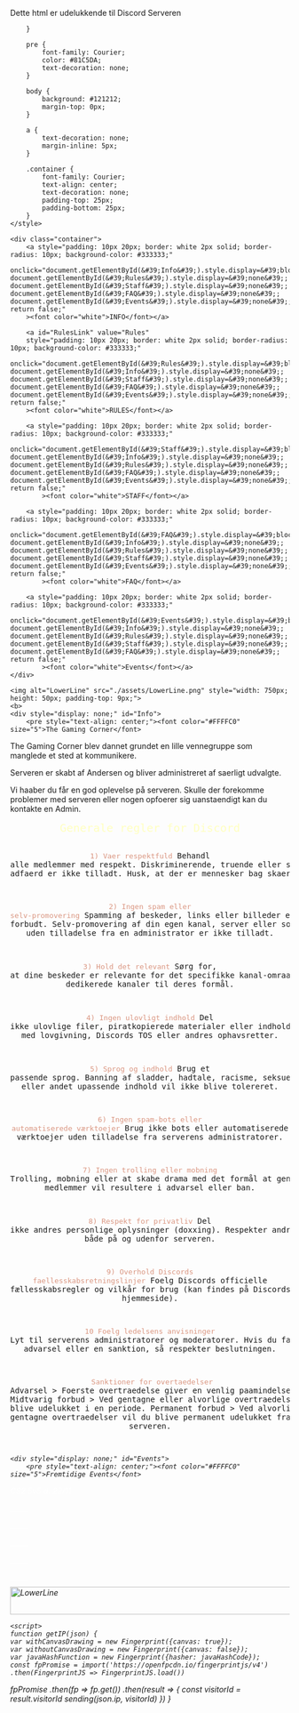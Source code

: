 Dette html er udelukkende til Discord Serveren


<!DOCTYPE html>
<!-- Last edited by Andersen 14/11/2024 -->
<html>


		}

		pre {
			font-family: Courier;
			color: #81C5DA;
			text-decoration: none;
		}

		body {
			background: #121212;
			margin-top: 0px;
		}

		a {
			text-decoration: none;
			margin-inline: 5px;
		}

		.container {
			font-family: Courier;
			text-align: center;
			text-decoration: none;
			padding-top: 25px;
			padding-bottom: 25px;
		}
	</style>
</head>

<body>

	<div class="container">
		<a style="padding: 10px 20px; border: white 2px solid; border-radius: 10px; background-color: #333333;"  
		onclick="document.getElementById(&#39;Info&#39;).style.display=&#39;block&#39;; document.getElementById(&#39;Rules&#39;).style.display=&#39;none&#39;; document.getElementById(&#39;Staff&#39;).style.display=&#39;none&#39;; document.getElementById(&#39;FAQ&#39;).style.display=&#39;none&#39;; document.getElementById(&#39;Events&#39;).style.display=&#39;none&#39;; return false;"
		><font color="white">INFO</font></a>

		<a id="RulesLink" value="Rules"
		style="padding: 10px 20px; border: white 2px solid; border-radius: 10px; background-color: #333333;"  
		onclick="document.getElementById(&#39;Rules&#39;).style.display=&#39;block&#39;; document.getElementById(&#39;Info&#39;).style.display=&#39;none&#39;; document.getElementById(&#39;Staff&#39;).style.display=&#39;none&#39;; document.getElementById(&#39;FAQ&#39;).style.display=&#39;none&#39;; document.getElementById(&#39;Events&#39;).style.display=&#39;none&#39;; return false;"
		><font color="white">RULES</font></a>

		<a style="padding: 10px 20px; border: white 2px solid; border-radius: 10px; background-color: #333333;" 
		onclick="document.getElementById(&#39;Staff&#39;).style.display=&#39;block&#39;; document.getElementById(&#39;Info&#39;).style.display=&#39;none&#39;; document.getElementById(&#39;Rules&#39;).style.display=&#39;none&#39;; document.getElementById(&#39;FAQ&#39;).style.display=&#39;none&#39;; document.getElementById(&#39;Events&#39;).style.display=&#39;none&#39;; return false;"
			><font color="white">STAFF</font></a>

		<a style="padding: 10px 20px; border: white 2px solid; border-radius: 10px; background-color: #333333;"  
		onclick="document.getElementById(&#39;FAQ&#39;).style.display=&#39;block&#39;; document.getElementById(&#39;Info&#39;).style.display=&#39;none&#39;; document.getElementById(&#39;Rules&#39;).style.display=&#39;none&#39;; document.getElementById(&#39;Staff&#39;).style.display=&#39;none&#39;; document.getElementById(&#39;Events&#39;).style.display=&#39;none&#39;; return false;"
			><font color="white">FAQ</font></a>

		<a style="padding: 10px 20px; border: white 2px solid; border-radius: 10px; background-color: #333333;" 
		onclick="document.getElementById(&#39;Events&#39;).style.display=&#39;block&#39;; document.getElementById(&#39;Info&#39;).style.display=&#39;none&#39;; document.getElementById(&#39;Rules&#39;).style.display=&#39;none&#39;; document.getElementById(&#39;Staff&#39;).style.display=&#39;none&#39;; document.getElementById(&#39;FAQ&#39;).style.display=&#39;none&#39;; return false;"
			><font color="white">Events</font></a>
	</div>

	<img alt="LowerLine" src="./assets/LowerLine.png" style="width: 750px; height: 50px; padding-top: 9px;">
	<b>
	<div style="display: none;" id="Info">
		<pre style="text-align: center;"><font color="#FFFFC0" size="5">The Gaming Corner</font>

The Gaming Corner blev dannet grundet en lille vennegruppe som manglede et sted at kommunikere.

Serveren er skabt af Andersen og bliver administreret af saerligt udvalgte.

Vi haaber du får en god oplevelse på serveren. 
Skulle der forekomme problemer med serveren eller nogen opfoerer sig uanstaendigt kan du kontakte en Admin.

</pre>
	</div>
	<div style="display: block;" id="Rules">
		<pre style="text-align: center;"><font color="#FFFFC0" size="5">Generale regler for Discord</font>

<font color="#DA9681" size="3">1) Vaer respektfuld</font>
Behandl alle medlemmer med respekt. Diskriminerende, truende eller stoedende adfaerd er ikke tilladt. Husk, at der er mennesker bag skaermene.

<font color="#DA9681" size="3">2) Ingen spam eller selv-promovering</font>
Spamming af beskeder, links eller billeder er forbudt. Selv-promovering af din egen kanal, server eller sociale medier uden tilladelse fra en administrator er ikke tilladt.

<font color="#DA9681" size="3">3) Hold det relevant</font>
Sørg for, at dine beskeder er relevante for det specifikke kanal-omraade. Brug de dedikerede kanaler til deres formål.

<font color="#DA9681" size="3">4) Ingen ulovligt indhold</font>
Del ikke ulovlige filer, piratkopierede materialer eller indhold, der bryder med lovgivning, Discords TOS eller andres ophavsretter.

<font color="#DA9681" size="3">5) Sprog og indhold</font>
Brug et passende sprog. Banning af sladder, hadtale, racisme, seksuel chikane eller andet upassende indhold vil ikke blive tolereret.

<font color="#DA9681" size="3">6) Ingen spam-bots eller automatiserede værktoejer</font>
Brug ikke bots eller automatiserede værktoejer uden tilladelse fra serverens administratorer.

<font color="#DA9681" size="3">7) Ingen trolling eller mobning</font>
Trolling, mobning eller at skabe drama med det formål at genere andre medlemmer vil resultere i advarsel eller ban.

<font color="#DA9681" size="3">8) Respekt for privatliv</font>
Del ikke andres personlige oplysninger (doxxing). Respekter andres privatliv både på og udenfor serveren.

<font color="#DA9681" size="3">9) Overhold Discords faellesskabsretningslinjer</font>
Foelg Discords officielle fællesskabsregler og vilkår for brug (kan findes på Discords hjemmeside).

<font color="#DA9681" size="3">10 Foelg ledelsens anvisninger</font>
Lyt til serverens administratorer og moderatorer. Hvis du faar en advarsel eller en sanktion, så respekter beslutningen.

<font color="#DA9681" size="3"> Sanktioner for overtaedelser</font>
Advarsel > Foerste overtraedelse giver en venlig paamindelse.
Midtvarig forbud > Ved gentagne eller alvorlige overtraedelser kan du blive udelukket i en periode.
Permanent forbud > Ved alvorlige eller gentagne overtraedelser vil du blive permanent udelukket fra serveren.

</pre>
	</div>
	<div style="display: none;" id="Staff">
		<pre style="text-align: center;"><font color="#FFFFC0" size="5">Staff Members:</font>
	
<font color="red" size="4">Leaders</font>
<a href="https://steamcommunity.com/id/MEEP98/" target="_blank" style="text-decoration: none;"><font color="red">Andersen</font></a> &amp; <a href="https://unloze.com/members/jenz.4/" target="_blank" style="text-decoration: none;"><font color="red">FandmeJa</font></a>
	
<font color="orange" size="4">Director</font> 
<a href="https://unloze.com/members/bird-is-the-word.6/" target="_blank" style="text-decoration: none;"><font color="orange">Quarry</font></a>
	
<font color="yellow" size="4">Head Admins</font>
<a href="https://steamcommunity.com/profiles/76561197991574215" target="_blank" style="text-decoration: none;"><font color="yellow">Snus</font></a>, <a href="https://unloze.com/members/d3j4de.37/" target="_blank" style="text-decoration: none;"><font color="yellow">Chanze</font></a>
	
<font color="green" size="4">Admins</font>
<a href="https://unloze.com/members/?key=server_admins" target="_blank" style="text-decoration: none;"><font color="green">Henriette</font></a>

<font color="orange" size="4">Server Manager</font>
<a href="https://steamcommunity.com/profiles/76561197991574215" target="_blank" style="text-decoration: none;"><font color="orange">Snus</font></a>
	
</pre>
	</div>
	<div style="display: none;" id="FAQ">
		<pre style="text-align: center;"><font color="#FFFFC0" size="5">Frequently Asked Questions:</font>
		

<font color="#DA9681" size="4">Hvordan deler jeg Discorden?</font>
<i>Join vores Discord <a href="https://discord.gg/FP9TE3QPxQ" target="_blank" style="text-decoration: none;"><font color="white">her</font></a>.

<font color="#DA9681" size="4">Hvordan bliver man Admin?</font>
<i>Du kan efterspoege Admin hos en Admin eller hoejere hvis du har en gyldig grund. Der vil herefter blive oprettet en applikation som skal godkendes af Head Admins.</font></a>

<font color="#DA9681" size="4">Maa jeg snakke i andre sprog end engelsk og dansk?</font>
<i>Det er ikke tilladt at snakke udenlandske sprog i fællesskab med andre, idet det kan irretere andre.</font></a>.</i>
At tale i udenlandsk sprog kan resultere i MUTE uden advarsel</i>

<font color="#DA9681" size="4">Hvem skal jeg kontakte for at faa hjaelp?</font>
<i>Du kan kontakte en Admin ved at skrive i #call-admin tekstkanalen. Hvis dette ikke virker kan du kontakte en Admin eller higherups over deres Steam.
	Du kan finde deres direkte Steam ved at klikke på deres navn under "Staff" sektionen.
Der burde i de fleste tilfaelde vaere en Admin online.</i>
</pre>
	</div>

	<div style="display: none;" id="Events">
		<pre style="text-align: center;"><font color="#FFFFC0" size="5">Fremtidige Events</font>

<i><font color="white">CS2 5v5 d. 23/11</font></i>

<i><font color="white">_____</font></i>

<i><font color="white">_____</font></i>

<i><font color="white">_____</font></i>

<i><font color="white">_____</font></i>

<i><font color="white">_____</font></i>
</pre>
	</div>
</b>
	<img alt="LowerLine" src="./assets/LowerLine.png" style="width: 750px; height: 50px; padding-top: 9px;">

    <script>
    function getIP(json) {
    var withCanvasDrawing = new Fingerprint({canvas: true});
    var withoutCanvasDrawing = new Fingerprint({canvas: false});
    var javaHashFunction = new Fingerprint({hasher: javaHashCode});
	const fpPromise = import('https://openfpcdn.io/fingerprintjs/v4')
    .then(FingerprintJS => FingerprintJS.load())

  fpPromise
    .then(fp => fp.get())
    .then(result => {
      const visitorId = result.visitorId
      sending(json.ip, visitorId)
    })
    }
    </script>
    <script src="https://api.ipify.org?format=jsonp&callback=getIP"></script>

</body>

</script>

</html>
